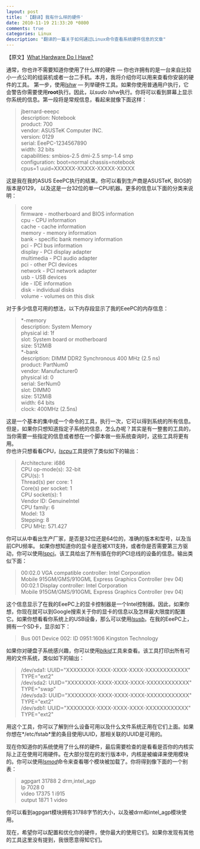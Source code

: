 ```yaml
---
layout: post
title: '【翻译】我有什么样的硬件'
date: 2010-11-19 21:33:20 *0800
comments: true
categories: Linux
description: "翻译的一篇关于如何通过Linux命令查看系统硬件信息的文章"
---
```


【原文】[What Hardware Do I Have?][orignal_article_link]   
   
通常，你也许不需要知道你使用了什么样的硬件 — 你也许拥有的是一台来自比较小一点公司的组装机或者一台二手机。本月，我将介绍你可以用来查看你安装的硬件的工具。 第一步，使用[*lshw*][lshw_link] — 列举硬件工具。如果你使用普通用户执行，它会警告你需要使用**root**执行。因此，以*sudo lshw*执行。你将可以看到屏幕上显示你系统的信息。第一段将是常规信息，看起来就像下面这样：   
<!-- more -->
> jbernard-eeepc               
>   description: Notebook    
>   product: 700   
>   vendor: ASUSTeK Computer INC.   
>   version: 0129   
>   serial: EeePC-1234567890   
>   width: 32 bits   
>   capabilities: smbios-2.5 dmi-2.5 smp-1.4 smp   
>   configuration: boot=normal chassis=notebook    
>   cpus=1 uuid=XXXXXX-XXXXX-XXXXX-XXXXX   

这是我在我的ASUS EeePC执行的结果。你可以看到生产商是ASUSTeK, BIOS的版本是0129， 以及这是一台32位的单一CPU机器。更多的信息以下面的分类来说明：   
> core  
>   firmware - motherboard and BIOS information  
>   cpu - CPU information  
>     cache - cache information    
>   memory - memory information   
>     bank - specific bank memory information   
>   pci - PCI bus information   
>     display - PCI display adapter   
>     multimedia - PCI audio adapter   
>     pci - other PCI devices   
>     network - PCI network adapter   
>   usb - USB devices   
>   ide - IDE information   
>     disk - individual disks   
>        volume - volumes on this disk   

对于多少信息可用的想法，以下内存段显示了我的EeePC的内存信息：   
> \*-memory   
>     description: System Memory   
>     physical id: 1f   
>     slot: System board or motherboard   
>     size: 512MiB   
>   \*-bank   
>        description: DIMM DDR2 Synchronous 400 MHz (2.5 ns)   
>        product: PartNum0   
>        vendor: Manufacturer0   
>        physical id: 0   
>        serial: SerNum0   
>        slot: DIMM0   
>        size: 512MiB   
>        width: 64 bits   
>        clock: 400MHz (2.5ns)   

这是一个基本的集中成一个命令的工具，执行一次，它可以得到系统的所有信息。但是，如果你只想知道指定子系统的信息，怎么办呢？其实是有一整套的工具的，当你需要一些指定的信息或者想在一个脚本做一些系统查询时，这些工具将更有用。   
你也许只想看看CPU，[*lscpu*][lscpu_link]工具提供了类似如下的输出：   
> Architecture:          i686   
> CPU op-mode(s):        32-bit   
> CPU(s):                1   
> Thread(s) per core:    1   
> Core(s) per socket:    1   
> CPU socket(s):         1   
> Vendor ID:             GenuineIntel   
> CPU family:            6   
> Model:                 13   
> Stepping:              8   
> CPU MHz:               571.427   

你可以从中看出生产厂家，是否是32位还是64位的，准确的版本和型号，以及当前CPU频率。 如果你想知道你的显卡是否被X11支持，或者你是否需要第三方驱动，你可以使用[*lspci*][lspci_link]。该工具给出了所有插在你的PCI总线的设备的信息。输出类似下面：   
> 00:02.0 VGA compatible controller: Intel Corporation    
>  Mobile 915GM/GMS/910GML Express Graphics Controller (rev 04)   
> 00:02.1 Display controller: Intel Corporation    
>  Mobile 915GM/GMS/910GML Express Graphics Controller (rev 04)   

这个信息显示了在我的EeePC上的显卡控制器是一个Intel控制器。因此，如果你想，你现在就可以到Google搜索关于你的显卡的信息以及怎样最大限度的配置它。如果你想看看你系统上的USB设备，那么可以使用[*lsusb*][lsusb_link]。在我的EeePC上，拥有一个SD卡，显示如下：   
> Bus 001 Device 002: ID 0951:1606 Kingston Technology   

如果你对硬盘子系统感兴趣，你可以使用[*blkid*][blkid_link]工具来查看。该工具打印出所有可用的文件系统，类似如下的输出：   
> /dev/sda1: UUID="XXXXXXXX-XXXX-XXXX-XXXX-XXXXXXXXXXXX" TYPE="ext2"    
> /dev/sda2: UUID="XXXXXXXX-XXXX-XXXX-XXXX-XXXXXXXXXXXX" TYPE="swap"    
> /dev/sda3: UUID="XXXXXXXX-XXXX-XXXX-XXXX-XXXXXXXXXXXX" TYPE="ext2"    
> /dev/sdb1: UUID="XXXXXXXX-XXXX-XXXX-XXXX-XXXXXXXXXXXX" TYPE="ext2"   

用这个工具，你可以了解到什么设备可用以及什么文件系统正用在它们上面。如果你想在*/etc/fstab*里的条目使用UUID，那相关联的UUID是可用的。   
   
现在你知道你的系统使用了什么样的硬件，最后需要检查的是看看是否你的内核实际上正在使用可用硬件。在大部分现在的发行版本中，内核是被编译来使用模块的。你可以使用[*lsmod*][lsmod_link]命令来查看哪个模块被加载了。你将得到像下面的一个别表：   
> agpgart                31788  2 drm,intel_agp   
> lp                      7028  0    
> video                  17375  1 i915   
> output                  1871  1 video   

你可以看到agpgart模块拥有31788字节的大小，以及被drm和intel\_agp模块使用。   
   
现在，希望你可以配置和优化你的硬件，使你最大的使用它们。如果你发现有其他的工具这里没有提到，我很愿意得知它们。   

[orignal_article_link]: http://www.linuxjournal.com/content/what-hardware-do-i-have
[lshw_link]: http://linux.die.net/man/1/lshw
[lscpu_link]: http://www.unix.com/man-page/Linux/1/lscpu/
[lspci_link]: http://linux.die.net/man/8/lspci
[lsusb_link]: http://linux.die.net/man/8/lsusb
[blkid_link]: http://linux.die.net/man/8/blkid
[lsmod_link]: http://linux.die.net/man/8/lsmod
